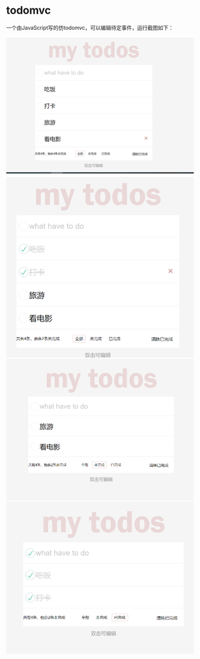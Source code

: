 # todomvc

一个由JavaScript写的仿todomvc，可以编辑待定事件，运行截图如下：</br>

![image](https://github.com/yxyinxiao07/todomvc/blob/master/img/1.jpg)</br>
![image](https://github.com/yxyinxiao07/todomvc/blob/master/img/2.jpg)</br>
![image](https://github.com/yxyinxiao07/todomvc/blob/master/img/3.jpg)</br>
![image](https://github.com/yxyinxiao07/todomvc/blob/master/img/4.jpg)</br>
